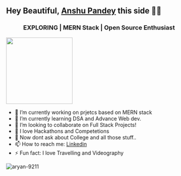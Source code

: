 <!--
**KryptonANSHU/KryptonANSHU** is a ✨ _special_ ✨ repository because its `README.md` (this file) appears on your GitHub profile.

Here are some ideas to get you started:

- 🔭 I’m currently working on ...
- 🌱 I’m currently learning ...
- 👯 I’m looking to collaborate on ...
- 🤔 I’m looking for help with ...
- 💬 Ask me about ...
- 📫 How to reach me: ...
- 😄 Pronouns: ...
- ⚡ Fun fact: ...
-->

## Hey Beautiful, [Anshu Pandey](https://kryptonanshu.github.io/PortFolioo/) this side 🙋‍♂️
<h3 align="center">EXPLORING | MERN Stack | Open Source Enthusiast</h3>


<img height="180em" src="https://github-readme-stats.vercel.app/api?username=KryptonANSHU&show_icons=true&hide_border=true&&count_private=true&include_all_commits=true" />


- 🔭 I’m currently working on prjetcs based on MERN stack
- 🌱 I’m currently learning DSA and Advance Web dev.
- 👯 I’m looking to collaborate on Full Stack Projects!
- 🤖 I love Hackathons and Competetions
- 🤨 Now dont ask about College and all those stuff..
- 📫 How to reach me: [Linkedin](https://www.linkedin.com/in/anshu-pandey-a67829129/)
- ⚡ Fun fact: I love Travelling and Videography



<p align="left"> <img src="https://komarev.com/ghpvc/?username=KryptonANSHU&label=Profile%20views&color=0e75b6&style=flat" alt="aryan-9211" /> </p>
